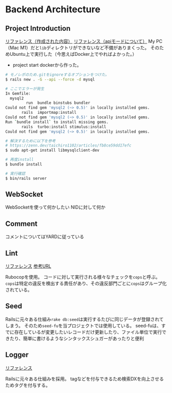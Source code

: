 # Backend Architecture

## Project Introduction
[リファレンス（作成された内容）](https://railsguides.jp/getting_started.html)
[リファレンス（apiモードについて）](https://railsguides.jp/api_app.html)
My PC（Mac M1）だと`lib`ディレクトリができないなど不備がありまくった。
そのためUbuntu上で実行した（今思えばDocker上でやればよかった。）

- project start
dockerから作った。

```sh
# モノレポのため.gitをignoreするオプションをつけた。
$ rails new . -G --api --force -d mysql

# ここでエラーが発生
In Gemfile:
  mysql2
         run  bundle binstubs bundler
Could not find gem 'mysql2 (~> 0.5)' in locally installed gems.
       rails  importmap:install
Could not find gem 'mysql2 (~> 0.5)' in locally installed gems.
Run `bundle install` to install missing gems.
       rails  turbo:install stimulus:install
Could not find gem 'mysql2 (~> 0.5)' in locally installed gems.

# 解決するために以下を参考
# https://zenn.dev/taichiro1102/articles/fb8ce59dd17efc
$ sudo apt-get install libmysqlclient-dev

# 再度install
$ bundle install

# 実行確認
$ bin/rails server
```

## WebSocket

WebSocketを使って何かしたい
NIDに対して何か

## Comment

コメントについてはYARDに従っている

## Lint
[リファレンス](https://github.com/rubocop/rubocop/blob/master/config/default.yml)
[参考URL](https://qiita.com/List202/items/38b7fdfb5cc8d85d66e4)

Rubocopを使用。
コードに対して実行される様々なチェックを`cops`と呼ぶ。
`cops`は特定の違反を検出する責任があり、その違反部門ごとに`cops`はグループ化されている。

## Seed

Railsに元々ある仕組み`rake db:seed`は実行するたびに同じデータが登録されてしまう。
そのため`seed-fu`を当プロジェクトでは使用している。
seed-fuは、すでに存在しているが変更したいレコードだけ更新したり、ファイル単位で実行できたり、簡単に書けるようなシンタックスシュガーがあったりと便利

## Logger
[リファレンス](https://railsguides.jp/debugging_rails_applications.html)

Railsに元々ある仕組みを採用。
tagなどを付与できるため検索DXを向上させるためタグを付与する。
